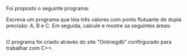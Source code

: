 Foi proposto o seguinte programa:

Escreva um programa que leia três valores com ponto flutuante de dupla precisão: A, B e C. Em seguida, calcule e mostre sa seguintes áreas:

<p align="center">
    <img src"https://raw.githubusercontent.com/William-Alef/im-back/main/aprendendoCpp/areas/image.jpg">
</p>

O programa foi criado através do site "Onlinegdb" confirgurado para trabalhar com C++.